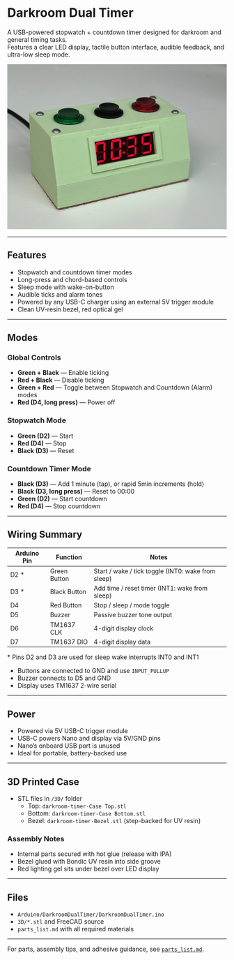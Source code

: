
# Darkroom Dual Timer

A USB-powered stopwatch + countdown timer designed for darkroom and general timing tasks.  
Features a clear LED display, tactile button interface, audible feedback, and ultra-low sleep mode.

![Assembled Darkroom Timer](images/darkroom_timer_front.jpg)

---

## Features

- Stopwatch and countdown timer modes
- Long-press and chord-based controls
- Sleep mode with wake-on-button
- Audible ticks and alarm tones
- Powered by any USB-C charger using an external 5V trigger module
- Clean UV-resin bezel, red optical gel

---

## Modes
### Global Controls
- **Green + Black** — Enable ticking
- **Red + Black** — Disable ticking
- **Green + Red** — Toggle between Stopwatch and Countdown (Alarm) modes
- **Red (D4, long press)** — Power off

### Stopwatch Mode
- **Green (D2)** — Start
- **Red (D4)** — Stop
- **Black (D3)** — Reset

### Countdown Timer Mode
- **Black (D3)** — Add 1 minute (tap), or rapid 5min increments (hold)
- **Black (D3, long press)** — Reset to 00:00
- **Green (D2)** — Start countdown
- **Red (D4)** — Stop countdown

---

## Wiring Summary

| Arduino Pin | Function     | Notes                                              |
|-------------|--------------|-----------------------------------------------------|
| D2 *        | Green Button | Start / wake / tick toggle (INT0: wake from sleep) |
| D3 *        | Black Button | Add time / reset timer (INT1: wake from sleep)     |
| D4          | Red Button   | Stop / sleep / mode toggle                         |
| D5          | Buzzer       | Passive buzzer tone output                         |
| D6          | TM1637 CLK   | 4-digit display clock                              |
| D7          | TM1637 DIO   | 4-digit display data                               |

\* Pins D2 and D3 are used for sleep wake interrupts INT0 and INT1

- Buttons are connected to GND and use `INPUT_PULLUP`
- Buzzer connects to D5 and GND
- Display uses TM1637 2-wire serial

---

## Power

- Powered via 5V USB-C trigger module
- USB-C powers Nano and display via 5V/GND pins
- Nano’s onboard USB port is unused
- Ideal for portable, battery-backed use

---

## 3D Printed Case

- STL files in `/3D/` folder
  - Top: `darkroom-timer-Case Top.stl`
  - Bottom: `darkroom-timer-Case Bottom.stl`
  - Bezel: `darkroom-timer-Bezel.stl` (step-backed for UV resin)

### Assembly Notes
- Internal parts secured with hot glue (release with IPA)
- Bezel glued with Bondic UV resin into side groove
- Red lighting gel sits under bezel over LED display

---

## Files

- `Arduino/DarkroomDualTimer/DarkroomDualTimer.ino`
- `3D/*.stl` and FreeCAD source
- `parts_list.md` with all required materials

---

For parts, assembly tips, and adhesive guidance, see [`parts_list.md`](parts_list.md).
